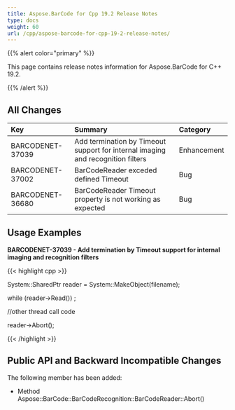 ```yaml
---
title: Aspose.BarCode for Cpp 19.2 Release Notes
type: docs
weight: 60
url: /cpp/aspose-barcode-for-cpp-19-2-release-notes/
---
```


{{% alert color="primary" %}} 

This page contains release notes information for Aspose.BarCode for C++ 19.2.

{{% /alert %}} 
## **All Changes**

|**Key**|**Summary**|**Category**|
| :- | :- | :- |
|BARCODENET-37039|Add termination by Timeout support for internal imaging and recognition filters|Enhancement|
|BARCODENET-37002|BarCodeReader exceded defined Timeout|Bug|
|BARCODENET-36680|BarCodeReader Timeout property is not working as expected|Bug|
## **Usage Examples**
**BARCODENET-37039 - Add termination by Timeout support for internal imaging and recognition filters**

{{< highlight cpp >}}

 System::SharedPtr<BarCodeReader> reader = System::MakeObject<BarCodeReader>(filename);

while (reader->Read()) ;



//other thread call code

reader->Abort();

{{< /highlight >}}
## **Public API and Backward Incompatible Changes**
The following member has been added:

- Method Aspose::BarCode::BarCodeRecognition::BarCodeReader::Abort()
